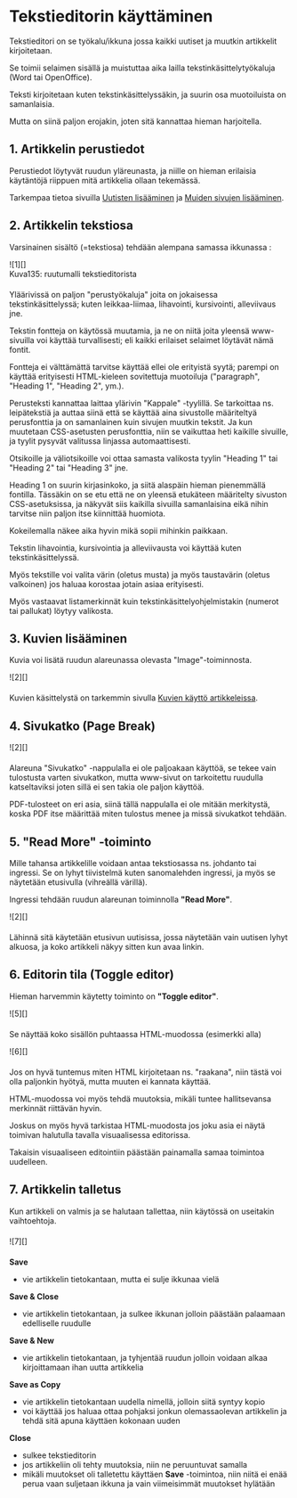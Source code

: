 # Tekstieditorin käyttäminen


Tekstieditori on se työkalu/ikkuna jossa kaikki uutiset ja muutkin artikkelit kirjoitetaan.

Se toimii selaimen sisällä ja muistuttaa aika lailla tekstinkäsittelytyökaluja (Word tai OpenOffice).

Teksti kirjoitetaan kuten tekstinkäsittelyssäkin, ja suurin osa muotoiluista on samanlaisia.

Mutta on siinä paljon erojakin, joten sitä kannattaa hieman harjoitella.


## 1. Artikkelin perustiedot

Perustiedot löytyvät ruudun yläreunasta, ja niille on hieman erilaisia käytäntöjä riippuen mitä
artikkelia ollaan tekemässä.

Tarkempaa tietoa sivuilla [Uutisten lisääminen][21] ja [Muiden sivujen lisääminen][22].



## 2. Artikkelin tekstiosa

Varsinainen sisältö  (=tekstiosa) tehdään alempana samassa ikkunassa :

<figure class="fig-n border" style="margin:0 0 20px 0">
![1][]
<figcaption>Kuva135: ruutumalli tekstieditorista</figcaption>
</figure>


Yläärivissä on paljon "perustyökaluja" joita on jokaisessa tekstinkäsittelyssä;
kuten leikkaa-liimaa, lihavointi, kursivointi, alleviivaus jne.

Tekstin fontteja on käytössä muutamia, ja ne on niitä joita yleensä www-sivuilla voi käyttää turvallisesti;
eli kaikki erilaiset selaimet löytävät nämä fontit.

Fontteja ei välttämättä tarvitse käyttää ellei ole erityistä syytä; parempi on käyttää
erityisesti HTML-kieleen sovitettuja muotoiluja ("paragraph", "Heading 1", "Heading 2", ym.).

Perusteksti kannattaa laittaa ylärivin "Kappale" -tyylillä. Se tarkoittaa ns. leipätekstiä
ja auttaa siinä että se käyttää aina sivustolle määriteltyä perusfonttia ja on samanlainen kuin sivujen muutkin tekstit.
Ja kun muutetaan CSS-asetusten perusfonttia, niin se vaikuttaa heti kaikille sivuille, ja tyylit pysyvät valitussa
linjassa automaattisesti.

Otsikoille ja väliotsikoille voi ottaa samasta valikosta tyylin "Heading 1" tai "Heading 2" tai "Heading 3" jne.

Heading 1 on suurin kirjasinkoko, ja siitä alaspäin hieman pienemmällä fontilla.
Tässäkin on se etu että ne on yleensä etukäteen määritelty sivuston CSS-asetuksissa, ja näkyvät siis kaikilla
sivuilla samanlaisina eikä nihin tarvitse niin paljon itse kiinnittää huomiota.

Kokeilemalla näkee aika hyvin mikä sopii mihinkin paikkaan.

Tekstin lihavointia, kursivointia ja alleviivausta voi käyttää kuten tekstinkäsittelyssä.

Myös tekstille voi valita värin (oletus musta) ja myös taustavärin (oletus valkoinen) jos haluaa korostaa
jotain asiaa erityisesti.

Myös vastaavat listamerkinnät kuin tekstinkäsittelyohjelmistakin (numerot tai pallukat) löytyy valikosta.


## 3. Kuvien lisääminen

Kuvia voi lisätä ruudun alareunassa olevasta "Image"-toiminnosta.

<figure class="fig-n" style="margin:0 0 20px 0">
![2][]
</figure>

Kuvien käsittelystä on tarkemmin sivulla [Kuvien käyttö artikkeleissa][24].


## 4. Sivukatko (Page Break)

<figure class="fig-n" style="margin:0 0 20px 0">
![2][]
</figure>


Alareuna "Sivukatko" -nappulalla ei ole paljoakaan käyttöä, se tekee vain tulostusta varten sivukatkon,
mutta www-sivut on tarkoitettu ruudulla katseltaviksi joten sillä ei sen takia ole paljon käyttöä.

PDF-tulosteet on eri asia, siinä tällä nappulalla ei ole mitään merkitystä,
koska PDF itse määrittää miten tulostus menee ja missä sivukatkot tehdään.


## 5. "Read More" -toiminto

Mille tahansa artikkelille voidaan antaa tekstiosassa ns. johdanto tai ingressi.
Se on lyhyt tiivistelmä kuten sanomalehden ingressi, ja myös se näytetään etusivulla (vihreällä värillä).

Ingressi tehdään ruudun alareunan toiminnolla __"Read More"__.

<figure class="fig-n" style="margin:0 0 20px 0">
![2][]
</figure>

Lähinnä sitä käytetään etusivun uutisissa, jossa näytetään vain uutisen lyhyt alkuosa, ja koko
artikkeli näkyy sitten kun avaa linkin.



## 6. Editorin tila (Toggle editor)

Hieman harvemmin käytetty toiminto on __"Toggle editor"__.

<figure class="fig-n" style="margin:0 0 20px 0">
![5][]
</figure>

Se näyttää koko sisällön puhtaassa HTML-muodossa (esimerkki alla)

<figure class="fig-n border" style="margin:0 0 20px 0">
![6][]
</figure>

Jos on hyvä tuntemus miten HTML kirjoitetaan ns. "raakana", niin tästä voi olla paljonkin hyötyä,
mutta muuten ei kannata käyttää.

HTML-muodossa voi myös tehdä muutoksia, mikäli tuntee hallitsevansa merkinnät riittävän hyvin.

Joskus on myös hyvä tarkistaa HTML-muodosta jos joku asia ei näytä toimivan halutulla tavalla
visuaalisessa editorissa.

Takaisin visuaaliseen editointiin päästään painamalla samaa toimintoa uudelleen.


## 7. Artikkelin talletus

Kun artikkeli on valmis ja se halutaan tallettaa, niin käytössä on useitakin vaihtoehtoja.

<figure class="fig-n" style="margin:20px 0">
![7][]
</figure>

__Save__

*   vie artikkelin tietokantaan, mutta ei sulje ikkunaa vielä

__Save & Close__

*   vie artikkelin tietokantaan, ja sulkee ikkunan jolloin päästään palaamaan edelliselle ruudulle

__Save & New__

*   vie artikkelin tietokantaan, ja tyhjentää ruudun jolloin voidaan alkaa kirjoittamaan ihan uutta artikkelia

__Save as Copy__

*  vie artikkelin tietokantaan uudella nimellä, jolloin siitä syntyy kopio
*  voi käyttää jos haluaa ottaa pohjaksi jonkun olemassaolevan artikkelin ja tehdä sitä apuna käyttäen kokonaan uuden

__Close__

*   sulkee tekstieditorin
*   jos artikkeliin oli tehty muutoksia, niin ne peruuntuvat samalla
*   mikäli muutokset oli talletettu käyttäen __Save__ -toimintoa, niin niitä ei enää perua vaan suljetaan ikkuna ja vain viimeisimmät muutokset hylätään



[1]: kuvat/kuva135.png "Ruutumalli tekstieditorista"
[2]: kuvat/kuva131.png "Ruutumalli"
[3]: kuvat/kuva33.png "Ruutumalli"
[5]: kuvat/kuva132.png "Ruutumalli"
[6]: kuvat/kuva37.png "Ruutumalli"
[7]: kuvat/kuva118.png "Ruutumalli"
[21]: pages/uutisten-lisaaminen.md
[22]: pages/sivujen-lisaaminen.md
[24]: pages/kuvien-kaytto.md
